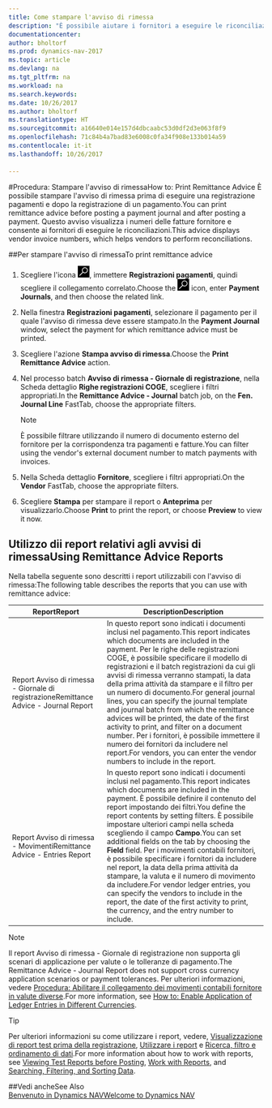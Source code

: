 ```yaml
---
title: Come stampare l'avviso di rimessa
description: "È possibile aiutare i fornitori a eseguire le riconciliazioni stampando l'avviso di rimessa prima di effettuare una registrazione pagamenti e dopo la registrazione di un pagamento."
documentationcenter: 
author: bholtorf
ms.prod: dynamics-nav-2017
ms.topic: article
ms.devlang: na
ms.tgt_pltfrm: na
ms.workload: na
ms.search.keywords: 
ms.date: 10/26/2017
ms.author: bholtorf
ms.translationtype: HT
ms.sourcegitcommit: a16640e014e157d4dbcaabc53d0df2d3e063f8f9
ms.openlocfilehash: 71c84b4a7bad83e6008c0fa34f908e133b014a59
ms.contentlocale: it-it
ms.lasthandoff: 10/26/2017

---
```


#<a name="how-to-print-remittance-advice"></a><span data-ttu-id="82bd4-103">Procedura: Stampare l'avviso di rimessa</span><span class="sxs-lookup"><span data-stu-id="82bd4-103">How to: Print Remittance Advice</span></span>
<span data-ttu-id="82bd4-104">È possibile stampare l'avviso di rimessa prima di eseguire una registrazione pagamenti e dopo la registrazione di un pagamento.</span><span class="sxs-lookup"><span data-stu-id="82bd4-104">You can print remittance advice before posting a payment journal and after posting a payment.</span></span> <span data-ttu-id="82bd4-105">Questo avviso visualizza i numeri delle fatture fornitore e consente ai fornitori di eseguire le riconciliazioni.</span><span class="sxs-lookup"><span data-stu-id="82bd4-105">This advice displays vendor invoice numbers, which helps vendors to perform reconciliations.</span></span>

##<a name="to-print-remittance-advice"></a><span data-ttu-id="82bd4-106">Per stampare l'avviso di rimessa</span><span class="sxs-lookup"><span data-stu-id="82bd4-106">To print remittance advice</span></span>
1. <span data-ttu-id="82bd4-107">Scegliere l'icona ![Cerca pagina o report](media/ui-search/search_small.png "icona Cerca pagina o report"), immettere **Registrazioni pagamenti**, quindi scegliere il collegamento correlato.</span><span class="sxs-lookup"><span data-stu-id="82bd4-107">Choose the ![Search for Page or Report](media/ui-search/search_small.png "Search for Page or Report icon") icon, enter **Payment Journals**, and then choose the related link.</span></span>  
2. <span data-ttu-id="82bd4-108">Nella finestra **Registrazioni pagamenti**, selezionare il pagamento per il quale l'avviso di rimessa deve essere stampato.</span><span class="sxs-lookup"><span data-stu-id="82bd4-108">In the **Payment Journal** window, select the payment for which remittance advice must be printed.</span></span>  
3. <span data-ttu-id="82bd4-109">Scegliere l'azione **Stampa avviso di rimessa**.</span><span class="sxs-lookup"><span data-stu-id="82bd4-109">Choose the **Print Remittance Advice** action.</span></span>  
4. <span data-ttu-id="82bd4-110">Nel processo batch **Avviso di rimessa - Giornale di registrazione**, nella Scheda dettaglio **Righe registrazioni COGE**, scegliere i filtri appropriati.</span><span class="sxs-lookup"><span data-stu-id="82bd4-110">In the **Remittance Advice - Journal** batch job, on the **Fen. Journal Line** FastTab, choose the appropriate filters.</span></span>  
  
    >[!Note]
    > <span data-ttu-id="82bd4-111">È possibile filtrare utilizzando il numero di documento esterno del fornitore per la corrispondenza tra pagamenti e fatture.</span><span class="sxs-lookup"><span data-stu-id="82bd4-111">You can filter using the vendor's external document number to match payments with invoices.</span></span>

5. <span data-ttu-id="82bd4-112">Nella Scheda dettaglio **Fornitore**, scegliere i filtri appropriati.</span><span class="sxs-lookup"><span data-stu-id="82bd4-112">On the **Vendor** FastTab, choose the appropriate filters.</span></span>  
6. <span data-ttu-id="82bd4-113">Scegliere **Stampa** per stampare il report o **Anteprima** per visualizzarlo.</span><span class="sxs-lookup"><span data-stu-id="82bd4-113">Choose **Print** to print the report, or choose **Preview** to view it now.</span></span>  

## <a name="using-remittance-advice-reports"></a><span data-ttu-id="82bd4-114">Utilizzo dii report relativi agli avvisi di rimessa</span><span class="sxs-lookup"><span data-stu-id="82bd4-114">Using Remittance Advice Reports</span></span>
<span data-ttu-id="82bd4-115">Nella tabella seguente sono descritti i report utilizzabili con l'avviso di rimessa:</span><span class="sxs-lookup"><span data-stu-id="82bd4-115">The following table describes the reports that you can use with remittance advice:</span></span>

|<span data-ttu-id="82bd4-116">Report</span><span class="sxs-lookup"><span data-stu-id="82bd4-116">Report</span></span>|<span data-ttu-id="82bd4-117">Description</span><span class="sxs-lookup"><span data-stu-id="82bd4-117">Description</span></span>|
|----|----|
|<span data-ttu-id="82bd4-118">Report Avviso di rimessa - Giornale di registrazione</span><span class="sxs-lookup"><span data-stu-id="82bd4-118">Remittance Advice - Journal Report</span></span>|<span data-ttu-id="82bd4-119">In questo report sono indicati i documenti inclusi nel pagamento.</span><span class="sxs-lookup"><span data-stu-id="82bd4-119">This report indicates which documents are included in the payment.</span></span> <span data-ttu-id="82bd4-120">Per le righe delle registrazioni COGE, è possibile specificare il modello di registrazioni e il batch registrazioni da cui gli avvisi di rimessa verranno stampati, la data della prima attività da stampare e il filtro per un numero di documento.</span><span class="sxs-lookup"><span data-stu-id="82bd4-120">For general journal lines, you can specify the journal template and journal batch from which the remittance advices will be printed, the date of the first activity to print, and filter on a document number.</span></span> <span data-ttu-id="82bd4-121">Per i fornitori, è possibile immettere il numero dei fornitori da includere nel report.</span><span class="sxs-lookup"><span data-stu-id="82bd4-121">For vendors, you can enter the vendor numbers to include in the report.</span></span> |
|<span data-ttu-id="82bd4-122">Report Avviso di rimessa - Movimenti</span><span class="sxs-lookup"><span data-stu-id="82bd4-122">Remittance Advice - Entries Report</span></span>| <span data-ttu-id="82bd4-123">In questo report sono indicati i documenti inclusi nel pagamento.</span><span class="sxs-lookup"><span data-stu-id="82bd4-123">This report indicates which documents are included in the payment.</span></span> <span data-ttu-id="82bd4-124">È possibile definire il contenuto del report impostando dei filtri.</span><span class="sxs-lookup"><span data-stu-id="82bd4-124">You define the report contents by setting filters.</span></span> <span data-ttu-id="82bd4-125">È possibile impostare ulteriori campi nella scheda scegliendo il campo **Campo**.</span><span class="sxs-lookup"><span data-stu-id="82bd4-125">You can set additional fields on the tab by choosing the **Field** field.</span></span> <span data-ttu-id="82bd4-126">Per i movimenti contabili fornitori, è possibile specificare i fornitori da includere nel report, la data della prima attività da stampare, la valuta e il numero di movimento da includere.</span><span class="sxs-lookup"><span data-stu-id="82bd4-126">For vendor ledger entries, you can specify the vendors to include in the report, the date of the first activity to print, the currency, and the entry number to include.</span></span> |

> [!Note]
> <span data-ttu-id="82bd4-127">Il report Avviso di rimessa - Giornale di registrazione non supporta gli scenari di applicazione per valute o le tolleranze di pagamento.</span><span class="sxs-lookup"><span data-stu-id="82bd4-127">The Remittance Advice - Journal Report does not support cross currency application scenarios or payment tolerances.</span></span> <span data-ttu-id="82bd4-128">Per ulteriori informazioni, vedere [Procedura: Abilitare il collegamento dei movimenti contabili fornitore in valute diverse](finance-how-enable-application-ledger-entries-different-currencies.md).</span><span class="sxs-lookup"><span data-stu-id="82bd4-128">For more information, see [How to: Enable Application of Ledger Entries in Different Currencies](finance-how-enable-application-ledger-entries-different-currencies.md).</span></span>

> [!Tip]
> <span data-ttu-id="82bd4-129">Per ulteriori informazioni su come utilizzare i report, vedere, [Visualizzazione di report test prima della registrazione](ui-how-view-test-reports-posting.md), [Utilizzare i report](ui-work-report.md) e [Ricerca, filtro e ordinamento di dati](ui-enter-criteria-filters.md).</span><span class="sxs-lookup"><span data-stu-id="82bd4-129">For more information about how to work with reports, see [Viewing Test Reports before Posting](ui-how-view-test-reports-posting.md), [Work with Reports](ui-work-report.md), and [Searching, Filtering, and Sorting Data](ui-enter-criteria-filters.md).</span></span>

##<a name="see-also"></a><span data-ttu-id="82bd4-130">Vedi anche</span><span class="sxs-lookup"><span data-stu-id="82bd4-130">See Also</span></span>  
[<span data-ttu-id="82bd4-131">Benvenuto in Dynamics NAV</span><span class="sxs-lookup"><span data-stu-id="82bd4-131">Welcome to Dynamics NAV</span></span>](across-get-started.md)

